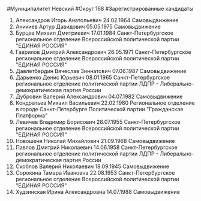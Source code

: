 #Муниципалитет
Невский
#Округ
168
#Зарегистрированные кандидаты
1. Александров Игорь Анатольевич 24.02.1964
Самовыдвижение
2. Аникиев Артур Давидович 05.05.1975
Самовыдвижение
3. Бурцев Михаил Дмитриевич 17.01.1984
Санкт-Петербургское региональное отделение Всероссийской политической партии "ЕДИНАЯ РОССИЯ"
4. Гаврилов Дмитрий Александрович 26.05.1971
Санкт-Петербургское региональное отделение Всероссийской политической партии "ЕДИНАЯ РОССИЯ"
5. Давлетбердин Вячеслав Зиннатович 07.06.1987
Самовыдвижение
6. Дарьенко Денис Юрьевич 08.01.1965
Санкт-Петербургское региональное отделение политической партии ЛДПР - Либерально-демократическая партия России
7. Дубровин Валерий Александрович 04.07.1982
Самовыдвижение
8. Кондратьев Михаил Васильевич 22.02.1980
Региональное отделение в городе Санкт-Петербурге Политической партии "Гражданская Платформа"
9. Левичев Владимир Борисович 28.07.1955
Санкт-Петербургское региональное отделение Всероссийской политической партии "ЕДИНАЯ РОССИЯ"
10. Новошеня Николай Михайлович 21.09.1968
Самовыдвижение
11. Павлов Дмитрий Николаевич 14.06.1958
Санкт-Петербургское региональное отделение политической партии ЛДПР - Либерально-демократическая партия России
12. Скоблов Валерий Николаевич 18.09.1945
Самовыдвижение
13. Сорокина Тамара Ивановна 22.08.1953
Санкт-Петербургское региональное отделение Всероссийской политической партии "ЕДИНАЯ РОССИЯ"
14. Худзинская Ирина Александровна 14.07.1988
Самовыдвижение
